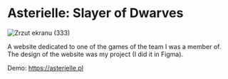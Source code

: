 # Asterielle: Slayer of Dwarves

![Zrzut ekranu (333)](https://user-images.githubusercontent.com/54410894/150179889-be8378c7-32ee-438c-8d0a-e0b466c0ec3f.png)

A website dedicated to one of the games of the team I was a member of.
The design of the website was my project (I did it in Figma).

Demo: https://asterielle.pl


